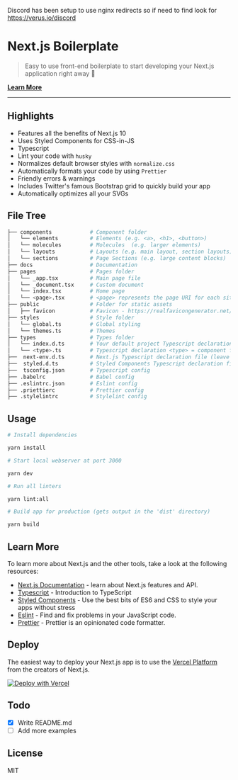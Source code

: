 Discord has been setup to use nginx redirects so if need to find look for https://verus.io/discord


# Next.js Boilerplate

> Easy to use front-end boilerplate to start developing your Next.js application right away 💯

[**Learn More**](#learn-more)

---

## Highlights

- Features all the benefits of Next.js 10
- Uses Styled Components for CSS-in-JS
- Typescript
- Lint your code with `husky`
- Normalizes default browser styles with `normalize.css`
- Automatically formats your code by using `Prettier`
- Friendly errors & warnings
- Includes Twitter's famous Bootstrap grid to quickly build your app
- Automatically optimizes all your SVGs

## File Tree

```bash
├── components            # Component folder
│   └── elements          # Elements (e.g. <a>, <h1>, <button>)
│   └── molecules         # Molecules  (e.g. larger elements)
│   └── layouts           # Layouts (e.g. main layout, section layouts)
│   └── sections          # Page Sections (e.g. large content blocks)
├── docs                  # Documentation
├── pages                 # Pages folder
│   └── _app.tsx          # Main page file
│   └── _document.tsx     # Custom document
│   └── index.tsx         # Home page
│   └── <page>.tsx        # <page> represents the page URI for each site page
├── public                # Folder for static assets
│   ├── favicon           # Favicon - https://realfavicongenerator.net/
├── styles                # Style folder
│   └── global.ts         # Global styling
│   └── themes.ts         # Themes
├── types                 # Types folder
│   └── index.d.ts        # Your default project Typescript declaration file
│   └── <type>.ts         # Typescript declaration <type> = component folder or specific component
├──  next-env.d.ts        # Next.js Typescript declaration file (leave unchanged)
├──  styled.d.ts          # Styled Components Typescript declaration file
├──  tsconfig.json        # Typescript config
├── .babelrc              # Babel config
├── .eslintrc.json        # Eslint config
├── .priettierc           # Prettier config
├── .stylelintrc          # Stylelint config
```

## Usage

```bash
# Install dependencies

yarn install

# Start local webserver at port 3000

yarn dev

# Run all linters

yarn lint:all

# Build app for production (gets output in the 'dist' directory)

yarn build
```

## Learn More

To learn more about Next.js and the other tools, take a look at the following resources:

- [Next.js Documentation](https://nextjs.org/docs) - learn about Next.js features and API.
- [Typescript](https://www.typescriptlang.org/docs/) - Introduction to TypeScript
- [Styled Components](https://styled-components.com/docs) - Use the best bits of ES6 and CSS to style your apps without stress
- [Eslint](https://eslint.org/docs/user-guide) - Find and fix problems in your JavaScript code.
- [Prettier](https://prettier.io/docs/en/index.html) - Prettier is an opinionated code formatter.

## Deploy

The easiest way to deploy your Next.js app is to use the [Vercel Platform](https://vercel.com/new?utm_medium=default-template&filter=next.js&utm_source=create-next-app&utm_campaign=create-next-app-readme) from the creators of Next.js.

[![Deploy with Vercel](https://vercel.com/button)](https://vercel.com/new/project?template=)

## Todo

- [x] Write README.md
- [ ] Add more examples

## License

MIT
